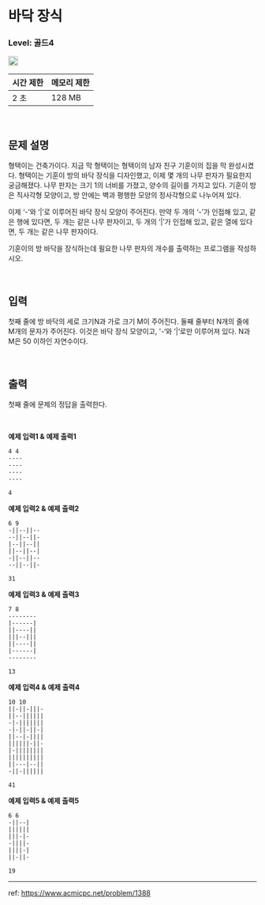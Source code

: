 # 바닥 장식

### Level: 골드4

<img src="https://d2gd6pc034wcta.cloudfront.net/tier/7.svg" style="width: 20px" />

<br>

| 시간 제한 | 메모리 제한 |
| -------- | ---------- |
| 2 초 | 128 MB |

<br>

## 문제 설명

형택이는 건축가이다. 지금 막 형택이는 형택이의 남자 친구 기훈이의 집을 막 완성시켰다. 형택이는 기훈이 방의 바닥 장식을 디자인했고, 이제 몇 개의 나무 판자가 필요한지 궁금해졌다. 나무 판자는 크기 1의 너비를 가졌고, 양수의 길이를 가지고 있다. 기훈이 방은 직사각형 모양이고, 방 안에는 벽과 평행한 모양의 정사각형으로 나누어져 있다.

이제 ‘-’와 ‘|’로 이루어진 바닥 장식 모양이 주어진다. 만약 두 개의 ‘-’가 인접해 있고, 같은 행에 있다면, 두 개는 같은 나무 판자이고, 두 개의 ‘|’가 인접해 있고, 같은 열에 있다면, 두 개는 같은 나무 판자이다.

기훈이의 방 바닥을 장식하는데 필요한 나무 판자의 개수를 출력하는 프로그램을 작성하시오.

<br>

## 입력

첫째 줄에 방 바닥의 세로 크기N과 가로 크기 M이 주어진다. 둘째 줄부터 N개의 줄에 M개의 문자가 주어진다. 이것은 바닥 장식 모양이고, '-‘와 ’|‘로만 이루어져 있다. N과 M은 50 이하인 자연수이다.

<br>

## 출력

첫째 줄에 문제의 정답을 출력한다.

<br>

**예제 입력1 & 예제 출력1**

```
4 4
----
----
----
----

```

```
4

```

**예제 입력2 & 예제 출력2**

```
6 9
-||--||--
--||--||-
|--||--||
||--||--|
-||--||--
--||--||-

```

```
31

```

**예제 입력3 & 예제 출력3**

```
7 8
--------
|------|
||----||
|||--|||
||----||
|------|
--------

```

```
13

```

**예제 입력4 & 예제 출력4**

```
10 10
||-||-|||-
||--||||||
-|-|||||||
-|-||-||-|
||--|-||||
||||||-||-
|-||||||||
||||||||||
||---|--||
-||-||||||

```

```
41

```

**예제 입력5 & 예제 출력5**

```
6 6
-||--|
||||||
|||-|-
-||||-
||||-|
||-||-

```

```
19

```

---

ref: https://www.acmicpc.net/problem/1388